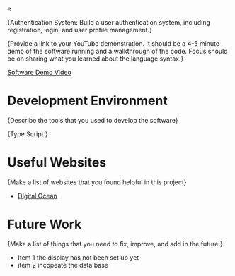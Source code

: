 e 

{Authentication System: Build a user authentication system, including registration, login, and user profile management.}

{Provide a link to your YouTube demonstration. It should be a 4-5 minute demo of the software running and a walkthrough of the code. Focus should be on sharing what you learned about the language syntax.}

[Software Demo Video](http://youtube.link.goes.here)

# Development Environment

{Describe the tools that you used to develop the software}

{Type Script }

# Useful Websites

{Make a list of websites that you found helpful in this project}

- [Digital Ocean](https://www.digitalocean.com/community/tutorials/typescript-new-project)

# Future Work

{Make a list of things that you need to fix, improve, and add in the future.}

- Item 1 the display has not been set up yet
- item 2 incopeate the data base